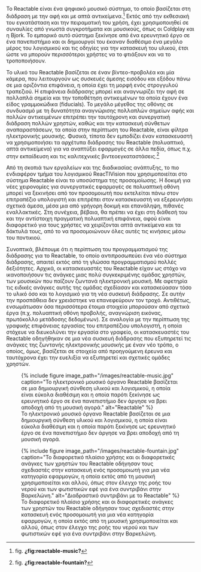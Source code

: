 Το Reactable είναι ένα ψηφιακό μουσικό σύστημα, το οποίο βασίζεται στη
διάδραση με την αφή και με απτά αντικείμενα.[^1] Εκτός από την εκθεσιακή
του εγκατάσταση και την πειραματική του χρήση, έχει χρησιμοποιηθεί σε
συναυλίες από γνωστά συγκροτήματα και μουσικούς, όπως οι Coldplay και η
Bjork. Το εμπορικό αυτό σύστημα ξεκίνησε από ένα ερευνητικό έργο σε ένα
πανεπιστήμιο και οι δημιουργοί του έκαναν διαθέσιμο ένα μεγάλο μέρος του
λογισμικού και τις οδηγίες για την κατασκευή του υλικού, έτσι ώστε να
μπορούν περισσότεροι χρήστες να το φτιάξουν και να το τροποποιήσουν.

Το υλικό του Reactable βασίζεται σε έναν βίντεο-προβολέα και μία κάμερα,
που λειτουργούν ως συσκευές άμεσης εισόδου και εξόδου πάνω σε μια
οριζόντια επιφάνεια, η οποία έχει τη μορφή ενός στρογγυλού τραπεζιού. Η
επιφάνεια διάδρασης μπορεί και αναγνωρίζει την αφή σε πολλαπλά σημεία
και την τοποθέτηση αντικειμένων τα οποία έχουν ένα είδος γραμμοκώδικα
(fiducials). Το μεγάλο μέγεθος της οθόνης σε συνδυασμό με τη δυνατότητα
αναγνώρισης πολλαπλών σημείων αφής και πολλών αντικειμένων επιτρέπει την
ταυτόχρονη και συνεργατική διάδραση πολλών χρηστών, καθώς και την
κατασκευή σύνθετων αναπαραστάσεων, τα οποία στην περίπτωση του
Reactable, είναι φίλτρα ηλεκτρονικής μουσικής. Φυσικά, τίποτα δεν
εμποδίζει έναν κατασκευαστή να χρησιμοποιήσει τα αρχέτυπα διάδρασης του
Reactable (πολυαπτικό, απτά αντικείμενα) για να αναπτύξει εφαρμογές σε
άλλα πεδία, όπως π.χ. στην εκπαίδευση και τις καλιτεχνικές
βιντεοεγκαταστάσεις.[^2]

Από τη σκοπιά των εργαλείων και της διαδικασίας ανάπτυξης, το πιο
ενδιαφέρον τμήμα του λογισμικού ReacTIVision που χρησιμοποιείται στο
σύστημα Reactable είναι το υποσύστημα της προσομοίωσης. Η δοκιμή για
νέες χειρονομίες για συνεργατικές εφαρμογές σε πολυαπτική οθόνη μπορεί
να ξεκινήσει από τον προσομοιωτή που εκτελείται πάνω στον επιτραπέζιο
υπολογιστή και επιτρέπει στον κατασκευαστή να εξερευνήσει σχετικά άμεσα,
μέσα μια από γρήγορη δοκιμή και επανάληψη, πιθανές εναλλακτικές. Στη
συνέχεια, βέβαια, θα πρέπει να έχει στη διάθεσή του και την αντίστοιχη
πραγματική πολυαπτική επιφάνεια, αφού είναι διαφορετικό για τους χρήστες
να χειρίζονται απτά αντικείμενα και τα δάκτυλά τους, από το να
προσομοιώνουν όλες αυτές τις κινήσεις μέσω του ποντικιού.

Συνοπτικά, βλέπουμε ότι η περίπτωση του προγραμματισμού της διάδρασης
για το Reactable, το οποίο αντιπροσωπεύει ένα νέο σύστημα διάδρασης,
απαιτεί εκτός από τη γλώσσα προγραμματισμού πολλές δεξιότητες. Αρχικά,
οι κατασκευαστές του Reactable είχαν ως στόχο να ικανοποιήσουν τις
ανάγκες μιας πολύ συγκεκριμένης ομάδας χρηστών, των μουσικών που παίζουν
ζωντανά ηλεκτρονική μουσική. Με αφετηρία τις ειδικές ανάγκες αυτής της
ομάδας σχεδίασαν και κατασκεύασαν τόσο το υλικό όσο και το λογισμικό για
τη νέα συσκευή διάδρασης. Σε αυτήν την προσπάθεια δεν χρειάστηκε να
επανεφεύρουν τον τροχό. Αντιθέτως, ενσωμάτωσαν όσα περισσότερα έτοιμα
στοιχεία μπορούσαν από σχετικά έργα (π.χ. πολυαπτική οθόνη προβολής,
αναγνώριση εικόνας, πρωτόκολλο μετάδοσης δεδομένων). Σε αναλογία με την
περίπτωση της γραφικής επιφάνειας εργασίας του επιτραπέζιου υπολογιστή,
η οποία στόχευε να διευκολύνει την εργασία στο γραφείο, οι κατασκευαστές
του Reactable οδηγήθηκαν σε μια νέα συσκευή διάδρασης που εξυπηρετεί τις
ανάγκες της ζωντανής ηλεκτρονικής μουσικής με έναν νέο τρόπο, ο οποίος,
όμως, βασίζεται σε στοιχεία από προηγούμενη έρευνα και ταυτόχρονα έχει
την ευελιξία να εξυπηρετεί και σχετικές ομάδες χρηστών.

<figure id="fig:reactable-music">
{% include figure image_path="/images/reactable-music.jpg" caption="Το
ηλεκτρονικό μουσικό όργανο Reactable βασίζεται σε μια δημιουργική
σύνθεση υλικού και λογισμικού, η οποία είναι εύκολα διαθέσιμη και η
οποία παρότι ξεκίνησε ως ερευνητικό έργο σε ένα πανεπιστήμιο δεν άργησε
να βρει αποδοχή από τη μουσική αγορά." alt="Reactable" %}
<figcaption>
Το ηλεκτρονικό μουσικό όργανο Reactable βασίζεται σε μια δημιουργική
σύνθεση υλικού και λογισμικού, η οποία είναι εύκολα διαθέσιμη και η
οποία παρότι ξεκίνησε ως ερευνητικό έργο σε ένα πανεπιστήμιο δεν άργησε
να βρει αποδοχή από τη μουσική αγορά.
</figcaption>
</figure>
<figure id="fig:reactable-fountain">
{% include figure image_path="/images/reactable-fountain.jpg"
caption="Το διαφορετικό πλαίσιο χρήσης και οι διαφορετικές ανάγκες των
χρηστών του Reactable οδήγησαν τους σχεδιαστές στην κατασκευή ενός
προσομοιωτή για μια νέα κατηγορία εφαρμογών, η οποία εκτός από τη
μουσική χρησιμοποιείται και αλλού, όπως στον έλεγχο της ροής του νερού
και των φωτιστικών εφέ για ένα συντριβάνι στην Βαρκελώνη."
alt="Διαδραστικό συντριβάνι με το Reactable" %}
<figcaption>
Το διαφορετικό πλαίσιο χρήσης και οι διαφορετικές ανάγκες των χρηστών
του Reactable οδήγησαν τους σχεδιαστές στην κατασκευή ενός προσομοιωτή
για μια νέα κατηγορία εφαρμογών, η οποία εκτός από τη μουσική
χρησιμοποιείται και αλλού, όπως στον έλεγχο της ροής του νερού και των
φωτιστικών εφέ για ένα συντριβάνι στην Βαρκελώνη.
</figcaption>
</figure>

[^1]: fig. **¿fig:reactable-music?**

[^2]: fig. **¿fig:reactable-fountain?**

